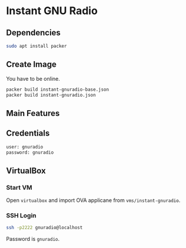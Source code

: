 # Instant GNU Radio



## Dependencies

```bash
sudo apt install packer
```

## Create Image

You have to be online.

``` bash
packer build instant-gnuradio-base.json
packer build instant-gnuradio.json
```

## Main Features

## Credentials

``` bash
user: gnuradio
password: gnuradio
```

## VirtualBox

### Start VM

Open `virtualbox` and import OVA applicane from `vms/instant-gnuradio`.

### SSH Login

``` bash
ssh -p2222 gnuradio@localhost
```

Password is `gnuradio`.



